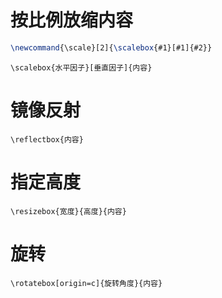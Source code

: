 # 按比例放缩内容

```latex
\newcommand{\scale}[2]{\scalebox{#1}[#1]{#2}}
```
`\scalebox{水平因子}[垂直因子]{内容}`

# 镜像反射

`\reflectbox{内容}`

# 指定高度

`\resizebox{宽度}{高度}{内容}`

# 旋转

`\rotatebox[origin=c]{旋转角度}{内容}`

